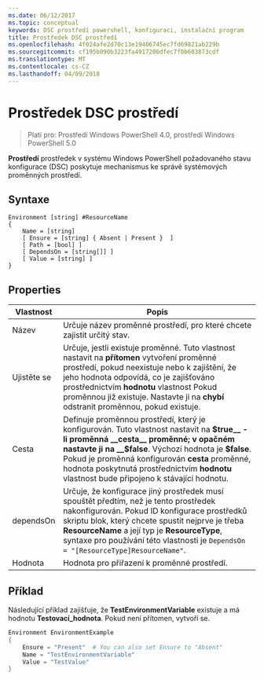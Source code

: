 ```yaml
---
ms.date: 06/12/2017
ms.topic: conceptual
keywords: DSC prostředí powershell, konfiguraci, instalační program
title: Prostředek DSC prostředí
ms.openlocfilehash: 4f024afe2d70c13e19406745ec7fd69821ab229b
ms.sourcegitcommit: cf195b090b3223fa4917206dfec7f0b603873cdf
ms.translationtype: MT
ms.contentlocale: cs-CZ
ms.lasthandoff: 04/09/2018
---
```

# <a name="dsc-environment-resource"></a>Prostředek DSC prostředí

> Platí pro: Prostředí Windows PowerShell 4.0, prostředí Windows PowerShell 5.0

__Prostředí__ prostředek v systému Windows PowerShell požadovaného stavu konfigurace (DSC) poskytuje mechanismus ke správě systémových proměnných prostředí.

## <a name="syntax"></a>Syntaxe
``` mof
Environment [string] #ResourceName
{
    Name = [string]
    [ Ensure = [string] { Absent | Present }  ]
    [ Path = [bool] ]
    [ DependsOn = [string[]] ]
    [ Value = [string] ]
}
```

## <a name="properties"></a>Properties

|  Vlastnost  |  Popis   |
|---|---|
| Název| Určuje název proměnné prostředí, pro které chcete zajistit určitý stav.|
| Ujistěte se| Určuje, jestli existuje proměnné. Tuto vlastnost nastavit na __přítomen__ vytvoření proměnné prostředí, pokud neexistuje nebo k zajištění, že jeho hodnota odpovídá, co je zajišťováno prostřednictvím __hodnotu__ vlastnost Pokud proměnnou již existuje. Nastavte ji na __chybí__ odstranit proměnnou, pokud existuje.|
| Cesta| Definuje proměnnou prostředí, který je konfigurován. Tuto vlastnost nastavit na __$true__ -li proměnná __cesta__ proměnné; v opačném nastavte ji na __$false__. Výchozí hodnota je __$false__. Pokud je proměnná konfigurován __cesta__ proměnné, hodnota poskytnutá prostřednictvím __hodnotu__ vlastnost bude připojeno k stávající hodnotu.|
| dependsOn | Určuje, že konfigurace jiný prostředek musí spouštět předtím, než je tento prostředek nakonfigurován. Pokud ID konfigurace prostředků skriptu blok, který chcete spustit nejprve je třeba __ResourceName__ a její typ je __ResourceType__, syntaxe pro používání této vlastnosti je `DependsOn = "[ResourceType]ResourceName"`.|
| Hodnota| Hodnota pro přiřazení k proměnné prostředí.|

## <a name="example"></a>Příklad

Následující příklad zajišťuje, že __TestEnvironmentVariable__ existuje a má hodnotu __Testovací_hodnota__. Pokud není přítomen, vytvoří se.

```powershell
Environment EnvironmentExample
{
    Ensure = "Present"  # You can also set Ensure to "Absent"
    Name = "TestEnvironmentVariable"
    Value = "TestValue"
}
```